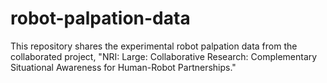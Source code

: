 # robot-palpation-data
This repository shares the experimental robot palpation data from the collaborated project, "NRI: Large: Collaborative Research: Complementary Situational Awareness for Human-Robot Partnerships."
